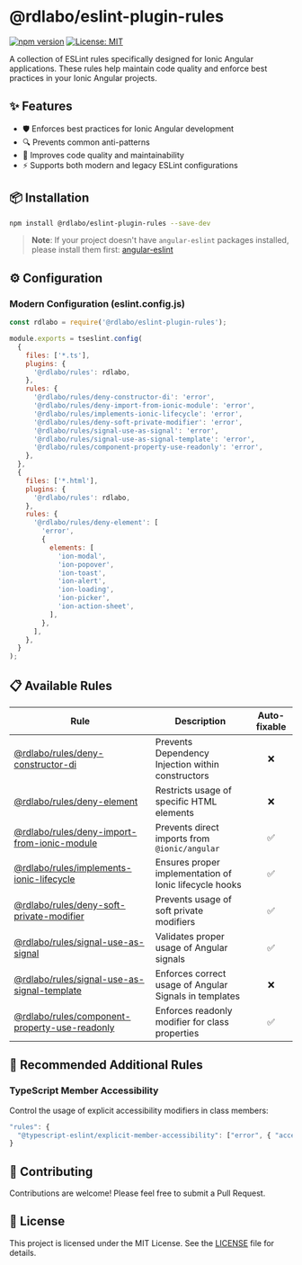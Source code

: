 # @rdlabo/eslint-plugin-rules

[![npm version](https://badge.fury.io/js/%40rdlabo%2Feslint-plugin-rules.svg)](https://badge.fury.io/js/%40rdlabo%2Feslint-plugin-rules)
[![License: MIT](https://img.shields.io/badge/License-MIT-yellow.svg)](https://opensource.org/licenses/MIT)

A collection of ESLint rules specifically designed for Ionic Angular applications. These rules help maintain code quality and enforce best practices in your Ionic Angular projects.

## ✨ Features

- 🛡️ Enforces best practices for Ionic Angular development
- 🔍 Prevents common anti-patterns
- 🎯 Improves code quality and maintainability
- ⚡ Supports both modern and legacy ESLint configurations

## 📦 Installation

```sh
npm install @rdlabo/eslint-plugin-rules --save-dev
```

> **Note**: If your project doesn't have `angular-eslint` packages installed, please install them first: [angular-eslint](https://github.com/angular-eslint/angular-eslint)

## ⚙️ Configuration

### Modern Configuration (eslint.config.js)

```js
const rdlabo = require('@rdlabo/eslint-plugin-rules');

module.exports = tseslint.config(
  {
    files: ['*.ts'],
    plugins: {
      '@rdlabo/rules': rdlabo,
    },
    rules: {
      '@rdlabo/rules/deny-constructor-di': 'error',
      '@rdlabo/rules/deny-import-from-ionic-module': 'error',
      '@rdlabo/rules/implements-ionic-lifecycle': 'error',
      '@rdlabo/rules/deny-soft-private-modifier': 'error',
      '@rdlabo/rules/signal-use-as-signal': 'error',
      '@rdlabo/rules/signal-use-as-signal-template': 'error',
      '@rdlabo/rules/component-property-use-readonly': 'error',
    },
  },
  {
    files: ['*.html'],
    plugins: {
      '@rdlabo/rules': rdlabo,
    },
    rules: {
      '@rdlabo/rules/deny-element': [
        'error',
        {
          elements: [
            'ion-modal',
            'ion-popover',
            'ion-toast',
            'ion-alert',
            'ion-loading',
            'ion-picker',
            'ion-action-sheet',
          ],
        },
      ],
    },
  }
);
```

## 📋 Available Rules

| Rule                                                                                           | Description                                            | Auto-fixable |
| ---------------------------------------------------------------------------------------------- | ------------------------------------------------------ | :----------: |
| [@rdlabo/rules/deny-constructor-di](docs/rules/deny-constructor-di.md)                         | Prevents Dependency Injection within constructors      |      ❌      |
| [@rdlabo/rules/deny-element](docs/rules/deny-element.md)                                       | Restricts usage of specific HTML elements              |      ❌      |
| [@rdlabo/rules/deny-import-from-ionic-module](docs/rules/deny-import-from-ionic-module.md)     | Prevents direct imports from `@ionic/angular`          |      ✅      |
| [@rdlabo/rules/implements-ionic-lifecycle](docs/rules/implements-ionic-lifecycle.md)           | Ensures proper implementation of Ionic lifecycle hooks |      ✅      |
| [@rdlabo/rules/deny-soft-private-modifier](docs/rules/deny-soft-private-modifier.md)           | Prevents usage of soft private modifiers               |      ✅      |
| [@rdlabo/rules/signal-use-as-signal](docs/rules/signal-use-as-signal.md)                       | Validates proper usage of Angular signals              |      ✅      |
| [@rdlabo/rules/signal-use-as-signal-template](docs/rules/signal-use-as-signal-template.md)     | Enforces correct usage of Angular Signals in templates |      ❌      |
| [@rdlabo/rules/component-property-use-readonly](docs/rules/component-property-use-readonly.md) | Enforces readonly modifier for class properties        |      ✅      |

## 🔧 Recommended Additional Rules

### TypeScript Member Accessibility

Control the usage of explicit accessibility modifiers in class members:

```js
"rules": {
  "@typescript-eslint/explicit-member-accessibility": ["error", { "accessibility": "no-public" }],
}
```

## 🤝 Contributing

Contributions are welcome! Please feel free to submit a Pull Request.

## 📝 License

This project is licensed under the MIT License. See the [LICENSE](LICENSE) file for details.
